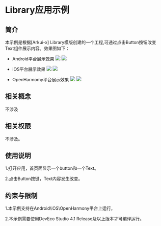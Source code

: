 # Library应用示例
## 简介
本示例是根据[Arkui-x] Library模版创建的一个工程,可通过点击Button按钮改变Text组件展示内容。效果图如下：

* Android平台展示效果
  ![](./screenshots/devices/android_main.jpg) ![](./screenshots/devices/android_state.jpg)

* iOS平台展示效果
  ![](./screenshots/devices/ios_main.jpg) ![](./screenshots/devices/ios_state.jpg)

* OpenHarmomy平台展示效果
  ![](./screenshots/devices/oh_main.png) ![](./screenshots/devices/oh_state.png)

## 相关概念

不涉及

## 相关权限

不涉及。

## 使用说明

1.打开应用，首页面显示一个button和一个Text。

2.点击Button按键，Text内容发生改变。

## 约束与限制

1.本示例支持在Android\iOS\OpenHarmony平台上运行。

2.本示例需要使用DevEco Studio 4.1 Release及以上版本才可编译运行。